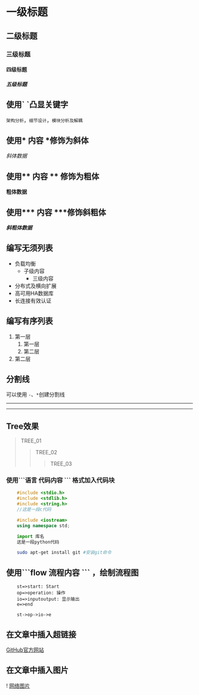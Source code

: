 # 一级标题
## 二级标题
### 三级标题
#### 四级标题
##### 五级标题


## 使用\` \`凸显关键字
`架构分析`，`细节设计`，`模块分析及解耦`</br>

## 使用\* 内容 \*修饰为斜体
*斜体数据*

## 使用\*\* 内容 \*\* 修饰为粗体
**粗体数据**

## 使用\*\*\* 内容 \*\*\*修饰斜粗体
***斜粗体数据***

## 编写无须列表
* 负载均衡
	* 子级内容
		* 三级内容
* 分布式及横向扩展
* 高可用HA数据库
* 长连接有效认证

## 编写有序列表
1. 第一层
	1. 第一层
	2. 第二层
2. 第二层


## 分割线
可以使用 `-`、`*`创建分割线</br>
- - -
* * *

## Tree效果
> TREE_01
>> TREE_02
>>> TREE_03


### 使用\`\`\`语言 代码内容 \`\`\` 格式加入代码块

```c
	#include <stdio.h>
	#include <stdlib.h>
	#include <string.h>
	//这是一段c代码
```

```cpp
	#include <iostream>
	using namespace std;
```

```python
	import 库名
	这是一段python代码
```

```bash
	sudo apt-get install git #安装git命令
```

## 使用\`\`\`flow 流程内容 \`\`\` ，绘制流程图

```flow
	st=>start: Start
	op=>operation: 操作
	io=>inputoutput: 显示输出
	e=>end

	st->op->io->e

```


## 在文章中插入超链接
[GitHub官方网站](https://github.com "点击即可进入网站")

## 在文章中插入图片
!
[网络图片](https://img2.baidu.com/it/u=112607339,2518524975&fm=26&fmt=auto&gp=0.jpg)




